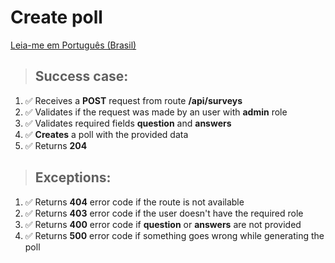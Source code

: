 # Create poll

[Leia-me em Português (Brasil)](./add-survey-pt_BR.md)

> ## Success case:
1. ✅ Receives a **POST** request from route **/api/surveys**
1. ✅ Validates if the request was made by an user with **admin** role
1. ✅ Validates required fields **question** and **answers**
1. ✅ **Creates** a poll with the provided data
1. ✅ Returns **204**

> ## Exceptions:
1. ✅ Returns **404** error code if the route is not available
1. ✅ Returns **403** error code if the user doesn't have the required role
1. ✅ Returns **400** error code if **question** or **answers** are not provided
1. ✅ Returns **500** error code if something goes wrong while generating the poll